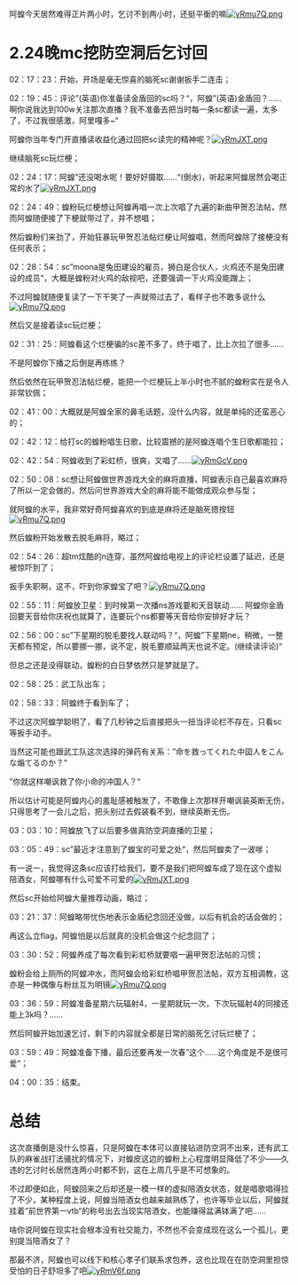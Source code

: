 阿蝗今天居然难得正片两小时，乞讨不到两小时，还挺平衡的嘛[![yRmu7Q.png](https://s3.ax1x.com/2021/02/18/yRmu7Q.png)](https://imgtu.com/i/yRmu7Q)

# 2.24晚mc挖防空洞后乞讨回

02：17：23：开始，开场是毫无惊喜的脑死sc谢谢扳手二连击；

02：19：45：评论”(英语)你准备读金盾回的sc吗？“，阿蝗”(英语)金盾回？……啊你说我达到100w关注那次直播？我不准备去把当时每一条sc都读一遍，太多了，不过我很感激，阿里嘎多~“


阿蝗你当年专门开直播读收益化通过回把sc读完的精神呢？[![yRmJXT.png](https://s3.ax1x.com/2021/02/18/yRmJXT.png)](https://imgtu.com/i/yRmJXT)

继续脑死sc玩烂梗；

02：24：17：阿蝗”还没喝水呢！要好好摄取……“(倒水)，听起来阿蝗居然会喝正常的水了[![yRmJXT.png](https://s3.ax1x.com/2021/02/18/yRmJXT.png)](https://imgtu.com/i/yRmJXT)

02：24：49：蝗粉玩烂梗想让阿蝗再唱一次上次唱了九遍的新曲甲贺忍法帖，然而阿蝗随便接了下梗就带过了，并不想唱；

然后蝗粉们来劲了，开始狂暴玩甲贺忍法帖烂梗让阿蝗唱，然而阿蝗除了接梗没有任何表示；

02：28：54：sc”moona是兔田建设的雇员，狮白是合伙人，火鸡还不是兔田建设的成员“，大概是蝗粉对火鸡的敌视吧，还要强调一下火鸡没能蹭上；

不过阿蝗就随便复读了一下干笑了一声就带过去了，看样子也不敢多说什么[![yRmu7Q.png](https://s3.ax1x.com/2021/02/18/yRmu7Q.png)](https://imgtu.com/i/yRmu7Q)

然后又是接着读sc玩烂梗；

02：31：25：阿蝗看这个烂梗骗的sc差不多了，终于唱了，比上次拉了很多……

不是阿蝗你下播之后倒是再练练？

然后依然在玩甲贺忍法帖烂梗，能把一个烂梗玩上半小时也不腻的蝗粉实在是令人非常钦佩；

02：41：00：大概就是阿蝗全家的鼻毛话题，没什么内容，就是单纯的还蛮恶心的；

02：42：12：给打sc的蝗粉唱生日歌，比较震撼的是阿蝗连唱个生日歌都能拉；

02：42：54：阿蝗收到了彩虹桥，很爽，又唱了……[![yRmGcV.png](https://s3.ax1x.com/2021/02/18/yRmGcV.png)](https://imgtu.com/i/yRmGcV)

02：50：08：sc想让阿蝗做世界游戏大全的麻将直播，阿蝗表示自己最喜欢麻将了所以一定会做的，然后问世界游戏大全的麻将能不能做成观众参与型；

就阿蝗的水平，我非常好奇阿蝗喜欢的到底是麻将还是脑死摁按钮[![yRmu7Q.png](https://s3.ax1x.com/2021/02/18/yRmu7Q.png)](https://imgtu.com/i/yRmu7Q)

然后蝗粉开始发散去脱毛麻将，略过；

02：54：26：超tm炫酷的n连穿，虽然阿蝗给电视上的评论栏设置了延迟，还是被惊吓到了；

扳手失职啊，这不，吓到你家蝗宝了吧？[![yRmu7Q.png](https://s3.ax1x.com/2021/02/18/yRmu7Q.png)](https://imgtu.com/i/yRmu7Q)

02：55：11：阿蝗放卫星：到时候第一次播ns游戏要和天音联动……
阿蝗你金盾回要天音给你庆祝也就算了，连要玩个ns都要等天音给你安排好才玩？

02：56：00：sc”下星期的脱毛要找人联动吗？“，阿蝗”下星期ne，稍微，一整天都有预定，所以要挪一挪，说不定，脱毛要顺延两天也说不定。(继续读评论)“

但总之还是没得联动，蝗粉的白日梦依然只是梦就是了。

02：58：25：武工队出车；

02：58：33：阿蝗终于看到车了；

不过这次阿蝗学聪明了，看了几秒钟之后直接把头一扭当评论栏不存在，只看sc等扳手动手。

当然这可能也跟武工队这次选择的弹药有关系：”命を救ってくれた中囶人をこんな煽てるのか？“

”你就这样嘲讽救了你小命的冲国人？“

所以估计可能是阿蝗内心的羞耻感被触发了，不敢像上次那样开嘲讽装英断无伤，只得思考了一会儿之后，把头别过去假装看不到，继续英断无伤。

03：03：10：阿蝗放飞了以后要多做真防空洞直播的卫星；

03：05：49：sc”最近才注意到了蝗宝的可爱之处“，然后阿蝗卖了一波嗲；

有一说一，我觉得这条sc应该打给我们，要不是我们把阿蝗车成了现在这个虚拟陪酒女，阿蝗哪有什么可爱不可爱的[![yRmJXT.png](https://s3.ax1x.com/2021/02/18/yRmJXT.png)](https://imgtu.com/i/yRmJXT)

然后sc开始给阿蝗大量推荐动画，略过；

03：21：37：阿蝗略带忧伤地表示金盾纪念回还没做，以后有机会的话会做的；

再这么立flag，阿蝗怕是以后就真的没机会做这个纪念回了；

03：30：52：阿蝗养成了每次看到彩虹桥就要唱一遍甲贺忍法帖的习惯；

蝗粉会给上厕所的阿蝗冲水，而阿蝗会给彩虹桥唱甲贺忍法帖，双方互相调教，这亦是一种偶像与粉丝互为明镜[![yRmu7Q.png](https://s3.ax1x.com/2021/02/18/yRmu7Q.png)](https://imgtu.com/i/yRmu7Q)

03：36：59：阿蝗准备星期六玩辐射4，一星期就玩一次，下次玩辐射4的同接还能上3k吗？……

然后阿蝗开始加速乞讨，剩下的内容就全都是日常的脑死乞讨玩烂梗了；

03：59：49：阿蝗准备下播，最后还要再发一次春”这个……这个角度是不是很可爱“；

04：00：35：结束。

# 总结

这次直播倒是没什么惊喜，只是阿蝗在本体可以直接钻进防空洞不出来，还有武工队的麻雀战打法骚扰的情况下，对蝗皮这边的蝗粉上心程度明显降低了不少——久违的乞讨时长居然连两小时都不到，这在上周几乎是不可想象的。

不过即便如此，阿蝗回来之后却还是一模一样的虚拟陪酒女状态，就是唱歌唱得拉了不少，某种程度上说，阿蝗当陪酒女也越来越熟练了，也许等毕业以后，阿蝗就挂着”前世界第一vtb“的称号出去当现实陪酒女，也能赚得盆满钵满了吧……

啥你说阿蝗在现实社会根本没有社交能力，不然也不会变成现在这么一个孤儿，更别提当陪酒女了？

那最不济，阿蝗也可以线下和核心孝子们联系求包养，这也比现在在防空洞里担惊受怕的日子舒坦多了吧[![yRmV6f.png](https://s3.ax1x.com/2021/02/18/yRmV6f.png)](https://imgtu.com/i/yRmV6f)